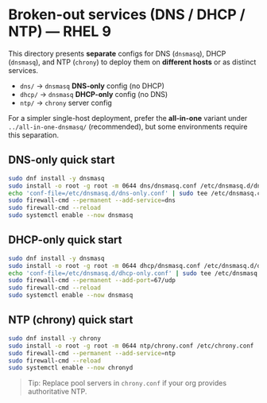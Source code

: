 # Broken-out services (DNS / DHCP / NTP) — RHEL 9

This directory presents **separate** configs for DNS (`dnsmasq`), DHCP (`dnsmasq`), and NTP (`chrony`) to deploy them on **different hosts** or as distinct services.

- `dns/` → `dnsmasq` **DNS-only** config (no DHCP)
- `dhcp/` → `dnsmasq` **DHCP-only** config (no DNS)
- `ntp/` → `chrony` server config

For a simpler single-host deployment, prefer the **all-in-one** variant under `../all-in-one-dnsmasq/` (recommended), but some environments require this separation.

## DNS-only quick start

```bash
sudo dnf install -y dnsmasq
sudo install -o root -g root -m 0644 dns/dnsmasq.conf /etc/dnsmasq.d/dns-only.conf
echo 'conf-file=/etc/dnsmasq.d/dns-only.conf' | sudo tee /etc/dnsmasq.conf
sudo firewall-cmd --permanent --add-service=dns
sudo firewall-cmd --reload
sudo systemctl enable --now dnsmasq
```

## DHCP-only quick start

```bash
sudo dnf install -y dnsmasq
sudo install -o root -g root -m 0644 dhcp/dnsmasq.conf /etc/dnsmasq.d/dhcp-only.conf
echo 'conf-file=/etc/dnsmasq.d/dhcp-only.conf' | sudo tee /etc/dnsmasq.conf
sudo firewall-cmd --permanent --add-port=67/udp
sudo firewall-cmd --reload
sudo systemctl enable --now dnsmasq
```

## NTP (chrony) quick start

```bash
sudo dnf install -y chrony
sudo install -o root -g root -m 0644 ntp/chrony.conf /etc/chrony.conf
sudo firewall-cmd --permanent --add-service=ntp
sudo firewall-cmd --reload
sudo systemctl enable --now chronyd
```

> Tip: Replace pool servers in `chrony.conf` if your org provides authoritative NTP.
